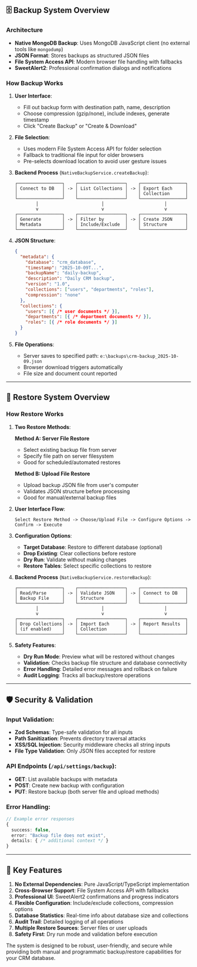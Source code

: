 

## 🗄️ **Backup System Overview**

### **Architecture**
- **Native MongoDB Backup**: Uses MongoDB JavaScript client (no external tools like `mongodump`)
- **JSON Format**: Stores backups as structured JSON files
- **File System Access API**: Modern browser file handling with fallbacks
- **SweetAlert2**: Professional confirmation dialogs and notifications

### **How Backup Works**

1. **User Interface**:
   - Fill out backup form with destination path, name, description
   - Choose compression (gzip/none), include indexes, generate timestamp
   - Click "Create Backup" or "Create & Download"

2. **File Selection**:
   - Uses modern File System Access API for folder selection
   - Fallback to traditional file input for older browsers
   - Pre-selects download location to avoid user gesture issues

3. **Backend Process** (`NativeBackupService.createBackup`):
   ```
   ┌─────────────────┐    ┌──────────────────┐    ┌─────────────────┐
   │ Connect to DB   │ -> │ List Collections │ -> │ Export Each     │
   │                 │    │                  │    │ Collection      │
   └─────────────────┘    └──────────────────┘    └─────────────────┘
           │                        │                       │
           v                        v                       v
   ┌─────────────────┐    ┌──────────────────┐    ┌─────────────────┐
   │ Generate        │ -> │ Filter by        │ -> │ Create JSON     │
   │ Metadata        │    │ Include/Exclude  │    │ Structure       │
   └─────────────────┘    └──────────────────┘    └─────────────────┘
   ```

4. **JSON Structure**:
   ```json
   {
     "metadata": {
       "database": "crm_database",
       "timestamp": "2025-10-09T...",
       "backupName": "daily-backup",
       "description": "Daily CRM backup",
       "version": "1.0",
       "collections": ["users", "departments", "roles"],
       "compression": "none"
     },
     "collections": {
       "users": [{ /* user documents */ }],
       "departments": [{ /* department documents */ }],
       "roles": [{ /* role documents */ }]
     }
   }
   ```

5. **File Operations**:
   - Server saves to specified path: `e:\backups\crm-backup_2025-10-09.json`
   - Browser download triggers automatically
   - File size and document count reported

---

## 🔄 **Restore System Overview**

### **How Restore Works**

1. **Two Restore Methods**:
   
   **Method A: Server File Restore**
   - Select existing backup file from server
   - Specify file path on server filesystem
   - Good for scheduled/automated restores
   
   **Method B: Upload File Restore** 
   - Upload backup JSON file from user's computer
   - Validates JSON structure before processing
   - Good for manual/external backup files

2. **User Interface Flow**:
   ```
   Select Restore Method -> Choose/Upload File -> Configure Options -> Confirm -> Execute
   ```

3. **Configuration Options**:
   - **Target Database**: Restore to different database (optional)
   - **Drop Existing**: Clear collections before restore
   - **Dry Run**: Validate without making changes
   - **Restore Tables**: Select specific collections to restore

4. **Backend Process** (`NativeBackupService.restoreBackup`):
   ```
   ┌─────────────────┐    ┌──────────────────┐    ┌─────────────────┐
   │ Read/Parse      │ -> │ Validate JSON    │ -> │ Connect to DB   │
   │ Backup File     │    │ Structure        │    │                 │
   └─────────────────┘    └──────────────────┘    └─────────────────┘
           │                        │                       │
           v                        v                       v
   ┌─────────────────┐    ┌──────────────────┐    ┌─────────────────┐
   │ Drop Collections│ -> │ Import Each      │ -> │ Report Results  │
   │ (if enabled)    │    │ Collection       │    │                 │
   └─────────────────┘    └──────────────────┘    └─────────────────┘
   ```

5. **Safety Features**:
   - **Dry Run Mode**: Preview what will be restored without changes
   - **Validation**: Checks backup file structure and database connectivity
   - **Error Handling**: Detailed error messages and rollback on failure
   - **Audit Logging**: Tracks all backup/restore operations

---

## 🛡️ **Security & Validation**

### **Input Validation**:
- **Zod Schemas**: Type-safe validation for all inputs
- **Path Sanitization**: Prevents directory traversal attacks
- **XSS/SQL Injection**: Security middleware checks all string inputs
- **File Type Validation**: Only JSON files accepted for restore

### **API Endpoints** (`/api/settings/backup`):
- **GET**: List available backups with metadata
- **POST**: Create new backup with configuration
- **PUT**: Restore backup (both server file and upload methods)

### **Error Handling**:
```typescript
// Example error responses
{
  success: false,
  error: "Backup file does not exist",
  details: { /* additional context */ }
}
```

---

## 🎯 **Key Features**

1. **No External Dependencies**: Pure JavaScript/TypeScript implementation
2. **Cross-Browser Support**: File System Access API with fallbacks
3. **Professional UI**: SweetAlert2 confirmations and progress indicators
4. **Flexible Configuration**: Include/exclude collections, compression options
5. **Database Statistics**: Real-time info about database size and collections
6. **Audit Trail**: Detailed logging of all operations
7. **Multiple Restore Sources**: Server files or user uploads
8. **Safety First**: Dry run mode and validation before execution

The system is designed to be robust, user-friendly, and secure while providing both manual and programmatic backup/restore capabilities for your CRM database.